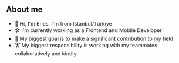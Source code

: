 ## About me
- 👋 Hi, I'm Enes. I'm from Istanbul/Türkiye
- 🛠️ I'm currently working as a Frontend and Mobile Developer
- 🎯 My biggest goal is to make a significant contribution to my field
- 🏋 My biggest responsibility is working with my teammates collaboratively and kindly

